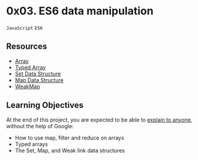 # 0x03. ES6 data manipulation
`JavaScript` `ES6`


## Resources

- [Array](https://developer.mozilla.org/en-US/docs/Web/JavaScript/Reference/Global_Objects/Array)
- [Typed Array](https://developer.mozilla.org/en-US/docs/Web/JavaScript/Guide/Typed_arrays)
- [Set Data Structure](https://developer.mozilla.org/en-US/docs/Web/JavaScript/Reference/Global_Objects/Set)
- [Map Data Structure](https://developer.mozilla.org/en-US/docs/Web/JavaScript/Reference/Global_Objects/Map)
- [WeakMap](https://developer.mozilla.org/en-US/docs/Web/JavaScript/Reference/Global_Objects/WeakMap)


## Learning Objectives

At the end of this project, you are expected to be able to [explain to anyone](https://fs.blog/feynman-learning-technique/), without the help of Google:

- How to use map, filter and reduce on arrays
- Typed arrays
- The Set, Map, and Weak link data structures
